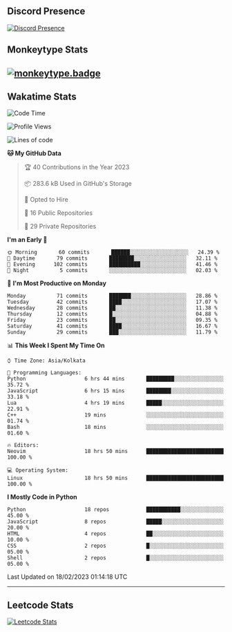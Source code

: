 ## Discord Presence
[![Discord Presence](https://lanyard.cnrad.dev/api/534981034400284712)](https://discord.com/users/534981034400284712)

## Monkeytype Stats
[![monkeytype.badge]][monkeytype]
---

## Wakatime Stats
<!--START_SECTION:waka-->
![Code Time](http://img.shields.io/badge/Code%20Time-480%20hrs%2013%20mins-blue)

![Profile Views](http://img.shields.io/badge/Profile%20Views-36-blue)

![Lines of code](https://img.shields.io/badge/From%20Hello%20World%20I%27ve%20Written-3%20Million%20lines%20of%20code-blue)

**🐱 My GitHub Data** 

> 🏆 40 Contributions in the Year 2023
 > 
> 📦 283.6 kB Used in GitHub's Storage 
 > 
> 💼 Opted to Hire
 > 
> 📜 16 Public Repositories 
 > 
> 🔑 29 Private Repositories  
 > 
**I'm an Early 🐤** 

```text
🌞 Morning       60 commits       ██████░░░░░░░░░░░░░░░░░░░   24.39 % 
🌆 Daytime       79 commits       ████████░░░░░░░░░░░░░░░░░   32.11 % 
🌃 Evening      102 commits       ██████████░░░░░░░░░░░░░░░   41.46 % 
🌙 Night          5 commits       ░░░░░░░░░░░░░░░░░░░░░░░░░   02.03 % 

```
📅 **I'm Most Productive on Monday** 

```text
Monday          71 commits       ███████░░░░░░░░░░░░░░░░░░   28.86 % 
Tuesday         42 commits       ████░░░░░░░░░░░░░░░░░░░░░   17.07 % 
Wednesday       28 commits       ██░░░░░░░░░░░░░░░░░░░░░░░   11.38 % 
Thursday        12 commits       █░░░░░░░░░░░░░░░░░░░░░░░░   04.88 % 
Friday          23 commits       ██░░░░░░░░░░░░░░░░░░░░░░░   09.35 % 
Saturday        41 commits       ████░░░░░░░░░░░░░░░░░░░░░   16.67 % 
Sunday          29 commits       ███░░░░░░░░░░░░░░░░░░░░░░   11.79 % 

```


📊 **This Week I Spent My Time On** 

```text
⌚︎ Time Zone: Asia/Kolkata

💬 Programming Languages: 
Python                   6 hrs 44 mins       █████████░░░░░░░░░░░░░░░░   35.72 % 
JavaScript               6 hrs 15 mins       ████████░░░░░░░░░░░░░░░░░   33.18 % 
Lua                      4 hrs 19 mins       █████░░░░░░░░░░░░░░░░░░░░   22.91 % 
C++                      19 mins             ░░░░░░░░░░░░░░░░░░░░░░░░░   01.74 % 
Bash                     18 mins             ░░░░░░░░░░░░░░░░░░░░░░░░░   01.60 % 

🔥 Editors: 
Neovim                   18 hrs 50 mins      █████████████████████████   100.00 % 

💻 Operating System: 
Linux                    18 hrs 50 mins      █████████████████████████   100.00 % 

```

**I Mostly Code in Python** 

```text
Python                   18 repos            ███████████░░░░░░░░░░░░░░   45.00 % 
JavaScript               8 repos             █████░░░░░░░░░░░░░░░░░░░░   20.00 % 
HTML                     4 repos             ██░░░░░░░░░░░░░░░░░░░░░░░   10.00 % 
CSS                      2 repos             █░░░░░░░░░░░░░░░░░░░░░░░░   05.00 % 
Shell                    2 repos             █░░░░░░░░░░░░░░░░░░░░░░░░   05.00 % 

```



 Last Updated on 18/02/2023 01:14:18 UTC
<!--END_SECTION:waka-->
---

## Leetcode Stats
[![Leetcode Stats](https://leetcard.jacoblin.cool/Dhanus007?theme=dark&extension=activity&border=3&radius=30)](https://leetcode.com/Dhanus007)


[monkeytype.badge]: https://img.shields.io/endpoint?style=for-the-badge&url=https%3A%2F%2Fmonkeytype-badge-vhd5lan7mmhz.runkit.sh%3Fmessage%3D122wpm%26label%3Dmonkeytype%26logoVariant%3Done
[monkeytype]: https://monkeytype.com/profile/dhanus
